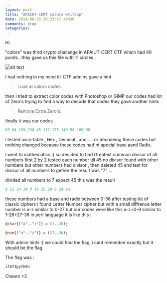 ```yaml
---
layout: post
title: "APAIUT-CERT colors writeup"
date: 2014-08-25 20:33:17 +0430
comments: true
categories: 
---
```


Hi

"colors" was third crypto challange in APAIUT-CERT CTF which had 40 points .
they gave us this file with 11 circles .


![alt text](http://up.ashiyane.org/images/29g2rhia2m2dt8jq83mr.png "crypto 3")

<!--more-->

I had nothing in my mind till CTF admins gave a hint 
>Look at colors codes.

then i tried to extract color codes with Photoshop or GIMP
our codes had lot of Zero's
trying to find a way to decode that codes they gave another hints 
>Remove Extra Zero's.

finally it was our codes 


```perl
63 84 189 238 45 112 175 140 56 189 98
```


i tested ascii-table , Hex , Decimal , and .... or decodeing these codes but nothing changed because these codes had'nt special base aand Radix.

i went to mathematics :) so decided to find Greatest common divisor of all numbers
first 2 by 2 tested each number till 45 no divisor found with other numbers but other numbers had divisor , then deleted 45 and test for divisor of all numbers to gether 
the result was "7" ...

divided all numbers to 7 expect 45 
this was the result 

```perl
9 12 24 34 ? 16 25 20 8 24 14
```

these numbers had a base and radix between 0-36 
after testing lot of classic ciphers i found Letter Number cipher
but with a small diffrence letter number is a-z similar to 0-27 
but our codes were like this a-z+0-9 similar to 1-26+27-36
in perl language it is like this : 

```perl
@char{("a".."z")} = (1..26);
```
 
```perl
@num{("a".."z")} = (27..36);
```


With admin hints :) we could find the flag, i cant remember exactly but it should be the flag 

The flag was :

```perl
il073pyth0n
```
  
  Cheers <3